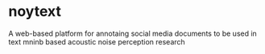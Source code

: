 # noytext
A web-based platform for annotaing social media documents to be used in text mninb based acoustic noise perception research
